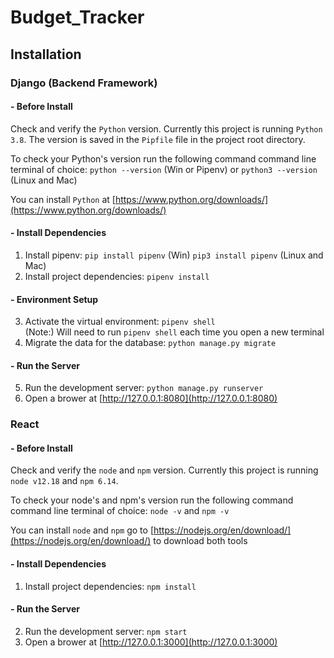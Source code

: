 # Budget_Tracker

## Installation

### Django (Backend Framework)
#### - Before Install
Check and verify the `Python` version. Currently this project is running `Python 3.8`. The version is saved in the `Pipfile` file in the project root directory. 

To check your Python's version run the following command command line terminal of choice: `python --version` (Win or Pipenv) or `python3 --version` (Linux and Mac)

You can install `Python` at [https://www.python.org/downloads/](https://www.python.org/downloads/)

#### - Install Dependencies
1. Install pipenv: `pip install pipenv` (Win) `pip3 install pipenv` (Linux and Mac)
2. Install project dependencies: `pipenv install`

#### - Environment Setup
3. Activate the virtual environment: `pipenv shell` 
<br/> (Note:) Will need to run `pipenv shell` each time you open a new terminal
4. Migrate the data for the database: `python manage.py migrate`

#### - Run the Server
5. Run the development server: `python manage.py runserver`
6. Open a brower at [http://127.0.0.1:8080](http://127.0.0.1:8080)

### React

#### - Before Install
Check and verify the `node` and `npm` version. Currently this project is running `node v12.18` and `npm 6.14`. 

To check your node's and npm's version run the following command command line terminal of choice: `node -v` and `npm -v`

You can install `node` and `npm` go to [https://nodejs.org/en/download/](https://nodejs.org/en/download/) to download both tools

#### - Install Dependencies
1. Install project dependencies: `npm install`

#### - Run the Server
2. Run the development server: `npm start`
3. Open a brower at [http://127.0.0.1:3000](http://127.0.0.1:3000)
